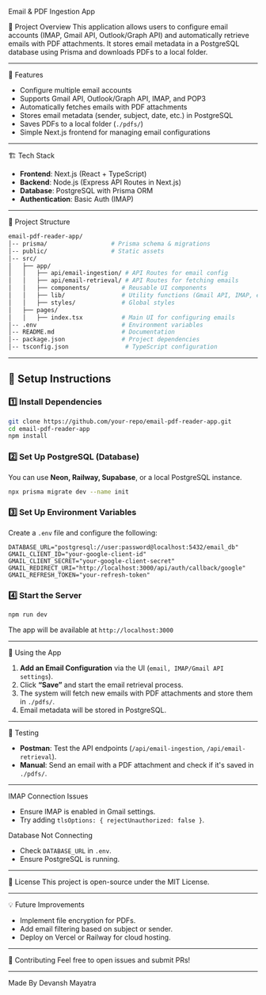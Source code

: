 Email & PDF Ingestion App

📌 Project Overview
This application allows users to configure email accounts (IMAP, Gmail API, Outlook/Graph API) and automatically retrieve emails with PDF attachments. It stores email metadata in a PostgreSQL database using Prisma and downloads PDFs to a local folder.

---

🚀 Features
- Configure multiple email accounts
- Supports Gmail API, Outlook/Graph API, IMAP, and POP3
- Automatically fetches emails with PDF attachments
- Stores email metadata (sender, subject, date, etc.) in PostgreSQL
- Saves PDFs to a local folder (`./pdfs/`)
- Simple Next.js frontend for managing email configurations

---

🏗️ Tech Stack
- **Frontend**: Next.js (React + TypeScript)
- **Backend**: Node.js (Express API Routes in Next.js)
- **Database**: PostgreSQL with Prisma ORM
- **Authentication**: Basic Auth (IMAP)

---

📂 Project Structure
```sh
email-pdf-reader-app/
│-- prisma/                  # Prisma schema & migrations
│-- public/                  # Static assets
│-- src/
│   ├── app/
│   │   ├── api/email-ingestion/ # API Routes for email config
│   │   ├── api/email-retrieval/ # API Routes for fetching emails
│   │   ├── components/         # Reusable UI components
│   │   ├── lib/                # Utility functions (Gmail API, IMAP, etc.)
│   │   ├── styles/             # Global styles
│   ├── pages/
│   │   ├── index.tsx           # Main UI for configuring emails
│-- .env                        # Environment variables
│-- README.md                   # Documentation
│-- package.json                # Project dependencies
│-- tsconfig.json                # TypeScript configuration
```

---

## 🔧 Setup Instructions

### 1️⃣ Install Dependencies
```sh
git clone https://github.com/your-repo/email-pdf-reader-app.git
cd email-pdf-reader-app
npm install
```

### 2️⃣ Set Up PostgreSQL (Database)
You can use **Neon, Railway, Supabase**, or a local PostgreSQL instance.
```sh
npx prisma migrate dev --name init
```

### 3️⃣ Set Up Environment Variables
Create a `.env` file and configure the following:
```env
DATABASE_URL="postgresql://user:password@localhost:5432/email_db"
GMAIL_CLIENT_ID="your-google-client-id"
GMAIL_CLIENT_SECRET="your-google-client-secret"
GMAIL_REDIRECT_URI="http://localhost:3000/api/auth/callback/google"
GMAIL_REFRESH_TOKEN="your-refresh-token"
```

### 4️⃣ Start the Server
```sh
npm run dev
```

The app will be available at `http://localhost:3000`

---

📩 Using the App
1. **Add an Email Configuration** via the UI (`email, IMAP/Gmail API settings`).
2. Click **“Save”** and start the email retrieval process.
3. The system will fetch new emails with PDF attachments and store them in `./pdfs/`.
4. Email metadata will be stored in PostgreSQL.

---

🧪 Testing
- **Postman**: Test the API endpoints (`/api/email-ingestion`, `/api/email-retrieval`).
- **Manual**: Send an email with a PDF attachment and check if it's saved in `./pdfs/`.

---
IMAP Connection Issues
- Ensure IMAP is enabled in Gmail settings.
- Try adding `tlsOptions: { rejectUnauthorized: false }`.

Database Not Connecting
- Check `DATABASE_URL` in `.env`.
- Ensure PostgreSQL is running.

---

📜 License
This project is open-source under the MIT License.

---

💡 Future Improvements
- Implement file encryption for PDFs.
- Add email filtering based on subject or sender.
- Deploy on Vercel or Railway for cloud hosting.

---

🙌 Contributing
Feel free to open issues and submit PRs!

---

Made By Devansh Mayatra

